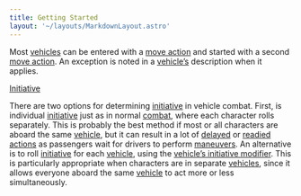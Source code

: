 ```yaml
---
title: Getting Started
layout: '~/layouts/MarkdownLayout.astro'
---
```

Most [vehicles](/modern.d20.srd/equipment/equipment.vehicles) can be entered
with a [move action](/modern.d20.srd/combat/move.actions) and started with a
second [move action](/modern.d20.srd/combat/move.actions). An exception is
noted in a [vehicle’s](/modern.d20.srd/equipment/equipment.vehicles)
description when it applies.

[Initiative](/modern.d20.srd/combat/initiative)

There are two options for determining
[initiative](/modern.d20.srd/combat/initiative) in vehicle combat. First, is
individual [initiative](/modern.d20.srd/combat/initiative) just as in normal
[combat](/modern.d20.srd/combat/combat.cycle), where each character rolls
separately. This is probably the best method if most or all characters are
aboard the same [vehicle](/modern.d20.srd/equipment/equipment.vehicles), but
it can result in a lot of
[delayed](/modern.d20.srd/combat/special.initiative.actions) or [readied actions](/modern.d20.srd/combat/special.initiative.actions) as passengers wait
for drivers to perform
[maneuvers](/modern.d20.srd/vehicle.movement.and.combat/simple.maneuvers). An
alternative is to roll [initiative](/modern.d20.srd/combat/initiative) for
each [vehicle](/modern.d20.srd/equipment/equipment.vehicles), using the
[vehicle’s initiative modifier](/modern.d20.srd/equipment/equipment.vehicles).
This is particularly appropriate when characters are in separate
[vehicles](/modern.d20.srd/equipment/equipment.vehicles), since it allows
everyone aboard the same
[vehicle](/modern.d20.srd/equipment/equipment.vehicles) to act more or less
simultaneously.

